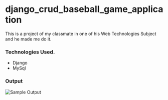 # django_crud_baseball_game_application

This is a project of my classmate in one of his Web Technologies Subject and he made me do it.

### Technologies Used.

- Django
- MySql

### Output

![Sample Output](/output.gif "Sample Output")
